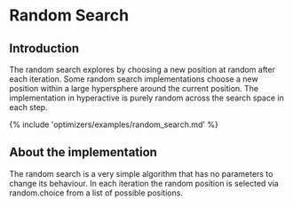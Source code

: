 # Random Search


## Introduction

The random search explores by choosing a new position at random after each iteration. 
Some random search implementations choose a new position within a large hypersphere around 
the current position. The implementation in hyperactive is purely random across the 
search space in each step.

{% include 'optimizers/examples/random_search.md' %}


## About the implementation

The random search is a very simple algorithm that has no parameters to change its behaviour.
In each iteration the random position is selected via random.choice 
from a list of possible positions.

